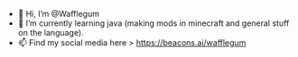 - 👋 Hi, I’m @Wafflegum
- 🌱 I’m currently learning java (making mods in minecraft and general stuff on the language).
- 📫 Find my social media here > https://beacons.ai/wafflegum

<!---
Wafflegum/Wafflegum is a ✨ special ✨ repository because its `README.md` (this file) appears on your GitHub profile.
You can click the Preview link to take a look at your changes.
--->
